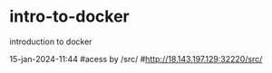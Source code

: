 # intro-to-docker
introduction to docker

15-jan-2024-11:44
#acess by /src/
#http://18.143.197.129:32220/src/


